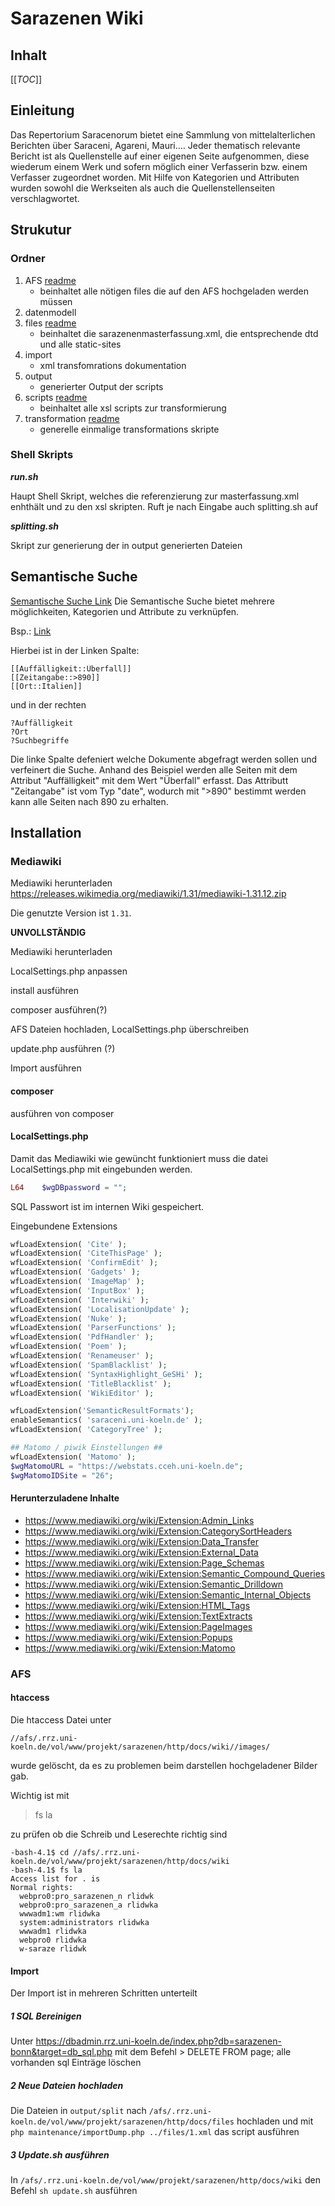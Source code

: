 # Sarazenen Wiki #
## Inhalt ##
[[_TOC_]]
## Einleitung ##
Das Repertorium Saracenorum bietet eine Sammlung von mittelalterlichen Berichten über Saraceni, Agareni, Mauri…. Jeder thematisch relevante Bericht ist als Quellenstelle auf einer eigenen Seite aufgenommen, diese wiederum einem Werk und sofern möglich einer Verfasserin bzw. einem Verfasser zugeordnet worden. Mit Hilfe von Kategorien und Attributen wurden sowohl die Werkseiten als auch die Quellenstellenseiten verschlagwortet. 


## Strukutur ##
### Ordner
1. AFS [readme](afs/README.md)
   -   beinhaltet alle nötigen files die auf den AFS hochgeladen werden müssen
1. datenmodell
1. files [readme](files/static-files/README.md)
    - beinhaltet die sarazenenmasterfassung.xml, die entsprechende dtd und alle static-sites
1. import
    - xml transfomrations dokumentation
1. output
    - generierter Output der scripts
1. scripts [readme](scripts/README.md)
    - beinhaltet alle xsl scripts zur transformierung
1. transformation [readme](transformation/README.md)
    - generelle einmalige transformations skripte

### Shell Skripts

___run.sh___ 

Haupt Shell Skript, welches die referenzierung zur masterfassung.xml enhthält und zu den xsl skripten. Ruft je nach Eingabe auch splitting.sh auf

___splitting.sh___

Skript zur generierung der in output generierten Dateien

## Semantische Suche ##
[Semantische Suche Link](http://saraceni.uni-koeln.de/wiki/index.php?title=Spezial:Semantische_Suche)
Die Semantische Suche bietet mehrere möglichkeiten, Kategorien und Attribute zu verknüpfen.

Bsp.: 
[Link](http://saraceni.uni-koeln.de/wiki/index.php?title=Spezial:Semantische_Suche&q=%5B%5BAuff%C3%A4lligkeit%3A%3A%C3%9Cberfall%5D%5D%0A%5B%5BZeitangabe%3A%3A%3E890%5D%5D%0A%5B%5BOrt%3A%3AItalien%5D%5D&p=format%3Dtagcloud%2Flink%3Dall%2Fheaders%3Dshow%2Fsearchlabel%3D%E2%80%A6-20weitere-20Ergebnisse%2Ftagorder%3Dalphabetical%2Fincrease%3Dlog%2Fclass%3Dsortable-20wikitable-20smwtable%2Ffont%3Dimpact%2Fheight%3D400%2Fwidth%3D400%2Fmincount%3D1%2Fminsize%3D77%2Fmaxsize%3D242%2Fmaxtags%3D1000&po=%3FAuff%C3%A4lligkeit%0A%3FOrt%0A%3FSuchbegriffe%0A&sort=&order=asc%2Casc&eq=no&offset=0&limit=100)

Hierbei ist in der Linken Spalte:
```
[[Auffälligkeit::Überfall]]
[[Zeitangabe::>890]]
[[Ort::Italien]]
```
und in der rechten
```
?Auffälligkeit
?Ort
?Suchbegriffe
```
Die linke Spalte defeniert welche Dokumente abgefragt werden sollen und verfeinert die Suche. Anhand des Beispiel werden alle Seiten mit dem Attribut "Auffälligkeit" mit dem Wert "Überfall" erfasst. Das Attributt "Zeitangabe" ist vom Typ "date", wodurch mit ">890" bestimmt werden kann alle Seiten nach 890 zu erhalten.

## Installation ##
### Mediawiki ###
Mediawiki herunterladen
https://releases.wikimedia.org/mediawiki/1.31/mediawiki-1.31.12.zip

Die genutzte Version ist `1.31`.

__UNVOLLSTÄNDIG__

Mediawiki herunterladen

LocalSettings.php anpassen

install ausführen

composer ausführen(?)

AFS Dateien hochladen, LocalSettings.php überschreiben

update.php ausführen (?)

Import ausführen

#### composer ####
ausführen von composer
#### LocalSettings.php ####
Damit das Mediawiki wie gewüncht funktioniert muss die datei LocalSettings.php mit eingebunden werden. 

```php
L64    $wgDBpassword = "";
```
SQL Passwort ist im internen Wiki gespeichert.


Eingebundene Extensions
```php
wfLoadExtension( 'Cite' );
wfLoadExtension( 'CiteThisPage' );
wfLoadExtension( 'ConfirmEdit' );
wfLoadExtension( 'Gadgets' );
wfLoadExtension( 'ImageMap' );
wfLoadExtension( 'InputBox' );
wfLoadExtension( 'Interwiki' );
wfLoadExtension( 'LocalisationUpdate' );
wfLoadExtension( 'Nuke' );
wfLoadExtension( 'ParserFunctions' );
wfLoadExtension( 'PdfHandler' );
wfLoadExtension( 'Poem' );
wfLoadExtension( 'Renameuser' );
wfLoadExtension( 'SpamBlacklist' );
wfLoadExtension( 'SyntaxHighlight_GeSHi' );
wfLoadExtension( 'TitleBlacklist' );
wfLoadExtension( 'WikiEditor' );

wfLoadExtension('SemanticResultFormats');
enableSemantics( 'saraceni.uni-koeln.de' );
wfLoadExtension( 'CategoryTree' );

## Matomo / piwik Einstellungen ##
wfLoadExtension( 'Matomo' );
$wgMatomoURL = "https://webstats.cceh.uni-koeln.de";
$wgMatomoIDSite = "26";

```

#### Herunterzuladene Inhalte 

- https://www.mediawiki.org/wiki/Extension:Admin_Links
- https://www.mediawiki.org/wiki/Extension:CategorySortHeaders
- https://www.mediawiki.org/wiki/Extension:Data_Transfer
- https://www.mediawiki.org/wiki/Extension:External_Data
- https://www.mediawiki.org/wiki/Extension:Page_Schemas
- https://www.mediawiki.org/wiki/Extension:Semantic_Compound_Queries
- https://www.mediawiki.org/wiki/Extension:Semantic_Drilldown
- https://www.mediawiki.org/wiki/Extension:Semantic_Internal_Objects
- https://www.mediawiki.org/wiki/Extension:HTML_Tags
- https://www.mediawiki.org/wiki/Extension:TextExtracts
- https://www.mediawiki.org/wiki/Extension:PageImages
- https://www.mediawiki.org/wiki/Extension:Popups
- https://www.mediawiki.org/wiki/Extension:Matomo

### AFS ###
#### htaccess ####
Die htaccess Datei unter 
```
//afs/.rrz.uni-koeln.de/vol/www/projekt/sarazenen/http/docs/wiki//images/
``` 
wurde gelöscht, da es zu problemen beim darstellen hochgeladener Bilder gab.

Wichtig ist mit 
> fs la

zu prüfen ob die Schreib und Leserechte richtig sind
```
-bash-4.1$ cd //afs/.rrz.uni-koeln.de/vol/www/projekt/sarazenen/http/docs/wiki
-bash-4.1$ fs la
Access list for . is
Normal rights:
  webpro0:pro_sarazenen_n rlidwk
  webpro0:pro_sarazenen_a rlidwka
  wwwadm1:wm rlidwka
  system:administrators rlidwka
  wwwadm1 rlidwka
  webpro0 rlidwka
  w-saraze rlidwk
```


#### Import ####
Der Import ist in mehreren Schritten unterteilt
##### 1 SQL Bereinigen #####
Unter https://dbadmin.rrz.uni-koeln.de/index.php?db=sarazenen-bonn&target=db_sql.php 
mit dem Befehl > DELETE FROM page; 
alle vorhanden sql Einträge löschen
##### 2 Neue Dateien hochladen #####
Die Dateien in ```output/split``` nach ```/afs/.rrz.uni-koeln.de/vol/www/projekt/sarazenen/http/docs/files``` hochladen und mit ```php maintenance/importDump.php ../files/1.xml```  das script ausführen 
##### 3 Update.sh ausführen
In ```/afs/.rrz.uni-koeln.de/vol/www/projekt/sarazenen/http/docs/wiki``` den Befehl ```sh update.sh``` ausführen


